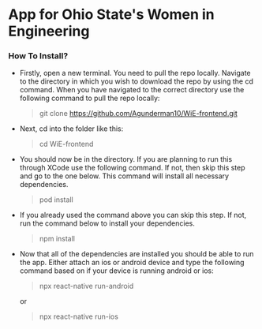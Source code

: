 # App for Ohio State's Women in Engineering

### How To Install?
* Firstly, open a new terminal. You need to pull the repo locally. Navigate to the directory in which you wish to download the repo by using the cd command. When you have navigated to the correct directory use the following command to pull the repo locally:
    > git clone https://github.com/Agunderman10/WiE-frontend.git

* Next, cd into the folder like this:
    > cd WiE-frontend

* You should now be in the directory. If you are planning to run this through XCode use the following command. If not, then skip this step and go to the one below. This command will install all necessary dependencies.
    > pod install

* If you already used the command above you can skip this step. If not, run the command below to install your dependencies.
    > npm install

* Now that all of the dependencies are installed you should be able to run the app. Either attach an ios or android device and type the following command based on if your device is running android or ios:
    > npx react-native run-android

    or
    
    > npx react-native run-ios